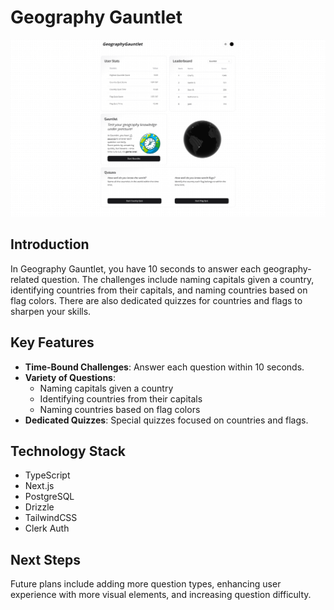 # Geography Gauntlet

<div align="center">
    <img src="https://github.com/shaafshahzad/geography-gauntlet/blob/main/public/preview.png?raw=true" alt="Geography Gauntlet Overview" width="1000"/>
</div>

## Introduction

In Geography Gauntlet, you have 10 seconds to answer each geography-related question. The challenges include naming capitals given a country, identifying countries from their capitals, and naming countries based on flag colors. There are also dedicated quizzes for countries and flags to sharpen your skills.

## Key Features

- **Time-Bound Challenges**: Answer each question within 10 seconds.
- **Variety of Questions**:
  - Naming capitals given a country
  - Identifying countries from their capitals
  - Naming countries based on flag colors
- **Dedicated Quizzes**: Special quizzes focused on countries and flags.

## Technology Stack

- TypeScript
- Next.js
- PostgreSQL
- Drizzle
- TailwindCSS
- Clerk Auth

## Next Steps

Future plans include adding more question types, enhancing user experience with more visual elements, and increasing question difficulty.
